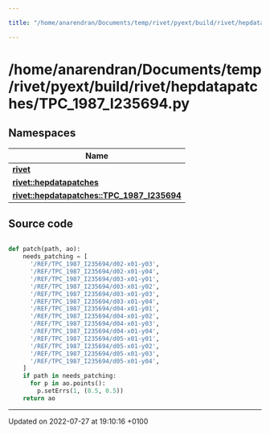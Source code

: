 ```yaml
---

title: "/home/anarendran/Documents/temp/rivet/pyext/build/rivet/hepdatapatches/TPC_1987_I235694.py"

---
```


# /home/anarendran/Documents/temp/rivet/pyext/build/rivet/hepdatapatches/TPC_1987_I235694.py



## Namespaces

| Name           |
| -------------- |
| **[rivet](http://example.org/namespaces/namespacerivet/)**  |
| **[rivet::hepdatapatches](http://example.org/namespaces/namespacerivet_1_1hepdatapatches/)**  |
| **[rivet::hepdatapatches::TPC_1987_I235694](http://example.org/namespaces/namespacerivet_1_1hepdatapatches_1_1tpc__1987__i235694/)**  |




## Source code

```python

def patch(path, ao):
    needs_patching = [ 
      '/REF/TPC_1987_I235694/d02-x01-y03',
      '/REF/TPC_1987_I235694/d02-x01-y04',
      '/REF/TPC_1987_I235694/d03-x01-y01',
      '/REF/TPC_1987_I235694/d03-x01-y02',
      '/REF/TPC_1987_I235694/d03-x01-y03',
      '/REF/TPC_1987_I235694/d03-x01-y04',
      '/REF/TPC_1987_I235694/d04-x01-y01',
      '/REF/TPC_1987_I235694/d04-x01-y02',
      '/REF/TPC_1987_I235694/d04-x01-y03',
      '/REF/TPC_1987_I235694/d04-x01-y04',
      '/REF/TPC_1987_I235694/d05-x01-y01',
      '/REF/TPC_1987_I235694/d05-x01-y02',
      '/REF/TPC_1987_I235694/d05-x01-y03',
      '/REF/TPC_1987_I235694/d05-x01-y04',
    ]
    if path in needs_patching:
      for p in ao.points():
        p.setErrs(1, (0.5, 0.5))
    return ao
```


-------------------------------

Updated on 2022-07-27 at 19:10:16 +0100
